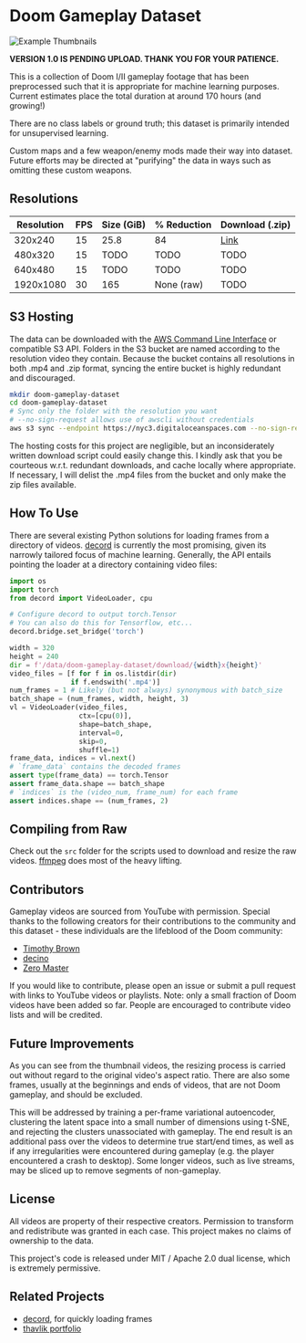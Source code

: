 # Doom Gameplay Dataset
![Example Thumbnails](images/thumbnails.gif)

**VERSION 1.0 IS PENDING UPLOAD. THANK YOU FOR YOUR PATIENCE.**

This is a collection of Doom I/II gameplay footage that has been preprocessed such that it is appropriate for machine learning purposes. Current estimates place the total duration at around 170 hours (and growing!)

There are no class labels or ground truth; this dataset is primarily intended for unsupervised learning.

Custom maps and a few weapon/enemy mods made their way into dataset. Future efforts may be directed at "purifying" the data in ways such as omitting these custom weapons.

## Resolutions

| Resolution      | FPS | Size (GiB) | % Reduction | Download (.zip)
| --------------- | --- | ---------- | ----------- | --------
| 320x240         | 15  | 25.8       | 84          | [Link](https://doom-gameplay-dataset.nyc3.digitaloceanspaces.com/320x240.zip)
| 480x320         | 15  | TODO       | TODO        | TODO
| 640x480         | 15  | TODO       | TODO        | TODO
| 1920x1080       | 30  | 165        | None (raw)  | TODO

## S3 Hosting

The data can be downloaded with the [AWS Command Line Interface](https://aws.amazon.com/cli/) or compatible S3 API. Folders in the S3 bucket are named according to the resolution video they contain. Because the bucket contains all resolutions in both .mp4 and .zip format, syncing the entire bucket is highly redundant and discouraged.

```bash
mkdir doom-gameplay-dataset
cd doom-gameplay-dataset
# Sync only the folder with the resolution you want
# --no-sign-request allows use of awscli without credentials
aws s3 sync --endpoint https://nyc3.digitaloceanspaces.com --no-sign-request s3://doom-gameplay-dataset/320x240 320x240
```

The hosting costs for this project are negligible, but an inconsiderately written download script could easily change this. I kindly ask that you be courteous w.r.t. redundant downloads, and cache locally where appropriate. If necessary, I will delist the .mp4 files from the bucket and only make the zip files available.

## How To Use
There are several existing Python solutions for loading frames from a directory of videos. [decord](https://github.com/dmlc/decord) is currently the most promising, given its narrowly tailored focus of machine learning. Generally, the API entails pointing the loader at a directory containing video files:
```python
import os
import torch
from decord import VideoLoader, cpu

# Configure decord to output torch.Tensor
# You can also do this for Tensorflow, etc...
decord.bridge.set_bridge('torch')

width = 320
height = 240
dir = f'/data/doom-gameplay-dataset/download/{width}x{height}'
video_files = [f for f in os.listdir(dir)
               if f.endswith('.mp4')]
num_frames = 1 # Likely (but not always) synonymous with batch_size
batch_shape = (num_frames, width, height, 3)
vl = VideoLoader(video_files,
                 ctx=[cpu(0)],
                 shape=batch_shape,
                 interval=0,
                 skip=0,
                 shuffle=1)
frame_data, indices = vl.next()
# `frame_data` contains the decoded frames
assert type(frame_data) == torch.Tensor
assert frame_data.shape == batch_shape
# `indices` is the (video_num, frame_num) for each frame
assert indices.shape == (num_frames, 2)
``` 

## Compiling from Raw
Check out the `src` folder for the scripts used to download and resize the raw videos. [ffmpeg](https://ffmpeg.org/) does most of the heavy lifting.

## Contributors
Gameplay videos are sourced from YouTube with permission. Special thanks to the following creators for their contributions to the community and this dataset - these individuals are the lifeblood of the Doom community:
- [Timothy Brown](https://www.youtube.com/user/mArt1And00m3r11339)
- [decino](https://www.youtube.com/c/decino)
- [Zero Master](https://www.youtube.com/channel/UCiVZWY9LmrJFOg3hWGjyBbw)

If you would like to contribute, please open an issue or submit a pull request with links to YouTube videos or playlists. Note: only a small fraction of Doom videos have been added so far. People are encouraged to contribute video lists and will be credited.

## Future Improvements
As you can see from the thumbnail videos, the resizing process is carried out without regard to the original video's aspect ratio. There are also some frames, usually at the beginnings and ends of videos, that are not Doom gameplay, and should be excluded.

This will be addressed by training a per-frame variational autoencoder, clustering the latent space into a small number of dimensions using t-SNE, and rejecting the clusters unassociated with gameplay. The end result is an additional pass over the videos to determine true start/end times, as well as if any irregularities were encountered during gameplay (e.g. the player encountered a crash to desktop). Some longer videos, such as live streams, may be sliced up to remove segments of non-gameplay.

## License
All videos are property of their respective creators. Permission to transform and redistribute was granted in each case. This project makes no claims of ownership to the data.

This project's code is released under MIT / Apache 2.0 dual license, which is extremely permissive.

## Related Projects
- [decord](https://github.com/dmlc/decord), for quickly loading frames
- [thavlik portfolio](https://github.com/thavlik/machine-learning-portfolio)

